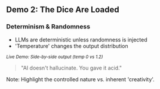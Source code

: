<!-- .slide: data-background="linear-gradient(to bottom right, #005588, #0088AA)" -->

## Demo 2: The Dice Are Loaded

### Determinism & Randomness

<ul data-id="demo2-points">
<li>LLMs are deterministic unless randomness is injected</li>
<li>'Temperature' changes the output distribution</li>
</ul>

<small>*Live Demo: Side-by-side output (temp 0 vs 1.2)*</small>

<!-- .element: class="fragment" -->
<blockquote data-id="demo2-quote">
"AI doesn't hallucinate. You gave it acid."
</blockquote>

Note: Highlight the controlled nature vs. inherent 'creativity'. 